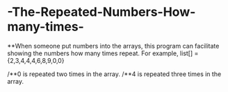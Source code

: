 # -The-Repeated-Numbers-How-many-times-

**When someone put numbers into the arrays, this program can facilitate showing the numbers how many times repeat.
For example,
list[] ={2,3,4,4,4,6,8,9,0,0}



/**0 is repeated two times in the array.
/**4 is repeated three times in the array.
